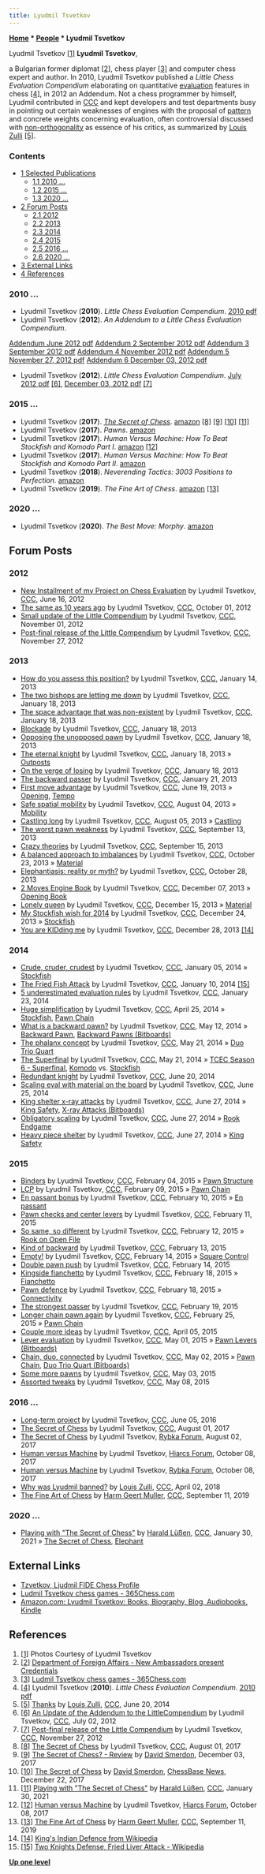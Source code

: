 ```yaml
---
title: Lyudmil Tsvetkov
---
```

**[Home](Home "Home") \* [People](People "People") \* Lyudmil Tsvetkov**



 [](File:LTsvetkov_2013.JPG) Lyudmil Tsvetkov <a id="cite-note-1" href="#cite-ref-1">[1]</a> 
**Lyudmil Tsvetkov**,  

a Bulgarian former diplomat <a id="cite-note-2" href="#cite-ref-2">[2]</a>, chess player <a id="cite-note-3" href="#cite-ref-3">[3]</a> and computer chess expert and author. 
In 2010, Lyudmil Tsvetkov published a *Little Chess Evaluation Compendium* elaborating on quantitative [evaluation](Evaluation "Evaluation") features in chess <a id="cite-note-4" href="#cite-ref-4">[4]</a>, in 2012 an Addendum. 
Not a chess programmer by himself, Lyudmil contributed in [CCC](CCC "CCC") and kept developers and test departments busy in pointing out certain weaknesses of engines with the proposal of [pattern](Evaluation_Patterns "Evaluation Patterns") and concrete weights concerning evaluation, often controversial discussed with [non-orthogonality](https://en.wikipedia.org/wiki/Orthogonality) as essence of his critics, as summarized by [Louis Zulli](Louis_Zulli "Louis Zulli") <a id="cite-note-5" href="#cite-ref-5">[5]</a>. 



### Contents


* [1 Selected Publications](#selected-publications)
	+ [1.1 2010 ...](#2010-...)
	+ [1.2 2015 ...](#2015-...)
	+ [1.3 2020 ...](#2020-...)
* [2 Forum Posts](#forum-posts)
	+ [2.1 2012](#2012)
	+ [2.2 2013](#2013)
	+ [2.3 2014](#2014)
	+ [2.4 2015](#2015)
	+ [2.5 2016 ...](#2016-...)
	+ [2.6 2020 ...](#2020-...-2)
* [3 External Links](#external-links)
* [4 References](#references)






### 2010 ...


 * Lyudmil Tsvetkov (**2010**). *Little Chess Evaluation Compendium*. [2010 pdf](images/a/a0/LittleChessEvaluationCompendium-2010-04-07.pdf "LittleChessEvaluationCompendium-2010-04-07.pdf") 
* Lyudmil Tsvetkov (**2012**). *An Addendum to a Little Chess Evaluation Compendium*.


 [Addendum June 2012 pdf](images/0/0f/Addendumlcec_2012.pdf "Addendumlcec 2012.pdf") 
 [Addendum 2 September 2012 pdf](images/5/55/Addendum2LCEC_2012.pdf "Addendum2LCEC 2012.pdf") 
 [Addendum 3 September 2012 pdf](images/5/54/Addendum3LCEC_2012.pdf "Addendum3LCEC 2012.pdf") 
 [Addendum 4 November 2012 pdf](images/9/97/Addendum4lcec_2012.pdf "Addendum4lcec 2012.pdf") 
 [Addendum 5 November 27, 2012 pdf](images/5/58/Addendum5LCEC_2012.pdf "Addendum5LCEC 2012.pdf") 
 [Addendum 6 December 03, 2012 pdf](images/4/49/Addendum6LCEC_2012.pdf "Addendum6LCEC 2012.pdf") 
 * Lyudmil Tsvetkov (**2012**). *Little Chess Evaluation Compendium*. [July 2012 pdf](images/7/70/LittleChessEvaluationCompendium.pdf "LittleChessEvaluationCompendium.pdf") <a id="cite-note-6" href="#cite-ref-6">[6]</a>, [December 03, 2012 pdf](images/7/70/LittleChessEvaluationCompendium.pdf "LittleChessEvaluationCompendium.pdf") <a id="cite-note-7" href="#cite-ref-7">[7]</a> 


### 2015 ...


* Lyudmil Tsvetkov (**2017**). *[The Secret of Chess](http://www.secretofchess.com/)*. [amazon](https://www.amazon.com/Secret-Chess-Lyudmil-Tsvetkov-ebook/dp/B074M85CVV) <a id="cite-note-8" href="#cite-ref-8">[8]</a> <a id="cite-note-9" href="#cite-ref-9">[9]</a> <a id="cite-note-10" href="#cite-ref-10">[10]</a> <a id="cite-note-11" href="#cite-ref-11">[11]</a>
* Lyudmil Tsvetkov (**2017**). *Pawns*. [amazon](https://www.amazon.com/Pawns-Lyudmil-Tsvetkov/dp/1522096566)
* Lyudmil Tsvetkov (**2017**). *Human Versus Machine: How To Beat Stockfish and Komodo Part I*. [amazon](https://www.amazon.com/Human-Versus-Machine-Stockfish-Komodo/dp/1549916785/ref=pd_sbs_14_1?_encoding=UTF8&psc=1&refRID=FBG86QDJJ6KEC9R3S3R6) <a id="cite-note-12" href="#cite-ref-12">[12]</a>
* Lyudmil Tsvetkov (**2017**). *Human Versus Machine: How To Beat Stockfish and Komodo Part II*. [amazon](https://www.amazon.com/Human-Versus-Machine-Stockfish-Komodo/dp/1973149176/ref=pd_sbs_14_1?_encoding=UTF8&psc=1&refRID=E45S7G3F2K5VWGZATMJ9)
* Lyudmil Tsvetkov (**2018**). *Neverending Tactics: 3003 Positions to Perfection*. [amazon](https://www.amazon.com/Neverending-Tactics-3003-Positions-Perfection-ebook/dp/B07GQ8KH9F/ref=pd_sim_351_3/135-1164205-5497869?_encoding=UTF8&pd_rd_i=B07GQ8KH9F&pd_rd_r=bccf5aff-27f8-4064-ba9c-61738fd01917&pd_rd_w=nCoC0&pd_rd_wg=ijQp5&pf_rd_p=90485860-83e9-4fd9-b838-b28a9b7fda30&pf_rd_r=KZ90J40KPE4P8WDNDN20&psc=1&refRID=KZ90J40KPE4P8WDNDN20)
* Lyudmil Tsvetkov (**2019**). *The Fine Art of Chess*. [amazon](https://www.amazon.com/Fine-Art-Chess-Lyudmil-Tsvetkov-ebook/dp/B07SPFTJSZ/ref=sr_1_1?keywords=fine+art+chess&qid=1562650255&s=books&sr=1-1) <a id="cite-note-13" href="#cite-ref-13">[13]</a>


### 2020 ...


* Lyudmil Tsvetkov (**2020**). *The Best Move: Morphy*. [amazon](https://www.amazon.com/Best-Move-Morphy-Lyudmil-Tsvetkov/dp/B085RV55M6)


## Forum Posts


### 2012


* [New Installment of my Project on Chess Evaluation](http://www.talkchess.com/forum/viewtopic.php?p=469512) by Lyudmil Tsvetkov, [CCC](CCC "CCC"), June 16, 2012
* [The same as 10 years ago](http://www.talkchess.com/forum/viewtopic.php?t=45407) by Lyudmil Tsvetkov, [CCC](CCC "CCC"), October 01, 2012
* [Small update of the Little Compendium](http://www.talkchess.com/forum/viewtopic.php?t=45806) by Lyudmil Tsvetkov, [CCC](CCC "CCC"), November 01, 2012
* [Post-final release of the Little Compendium](http://www.talkchess.com/forum/viewtopic.php?t=46166) by Lyudmil Tsvetkov, [CCC](CCC "CCC"), November 27, 2012


### 2013


* [How do you assess this position?](http://www.talkchess.com/forum/viewtopic.php?t=46878) by Lyudmil Tsvetkov, [CCC](CCC "CCC"), January 14, 2013
* [The two bishops are letting me down](http://www.talkchess.com/forum/viewtopic.php?t=46914) by Lyudmil Tsvetkov, [CCC](CCC "CCC"), January 18, 2013
* [The space advantage that was non-existent](http://www.talkchess.com/forum/viewtopic.php?t=46915) by Lyudmil Tsvetkov, [CCC](CCC "CCC"), January 18, 2013
* [Blockade](http://www.talkchess.com/forum/viewtopic.php?t=46916) by Lyudmil Tsvetkov, [CCC](CCC "CCC"), January 18, 2013
* [Opposing the unopposed pawn](http://www.talkchess.com/forum/viewtopic.php?t=46917) by Lyudmil Tsvetkov, [CCC](CCC "CCC"), January 18, 2013
* [The eternal knight](http://www.talkchess.com/forum/viewtopic.php?t=46918) by Lyudmil Tsvetkov, [CCC](CCC "CCC"), January 18, 2013 » [Outposts](Outposts "Outposts")
* [On the verge of losing](http://www.talkchess.com/forum/viewtopic.php?t=46919) by Lyudmil Tsvetkov, [CCC](CCC "CCC"), January 18, 2013
* [The backward passer](http://www.talkchess.com/forum/viewtopic.php?t=46957) by Lyudmil Tsvetkov, [CCC](CCC "CCC"), January 21, 2013
* [First move advantage](http://www.talkchess.com/forum/viewtopic.php?t=48349) by Lyudmil Tsvetkov, [CCC](CCC "CCC"), June 19, 2013 » [Opening](Opening "Opening"), [Tempo](Tempo "Tempo")
* [Safe spatial mobility](http://www.talkchess.com/forum/viewtopic.php?t=48841) by Lyudmil Tsvetkov, [CCC](CCC "CCC"), August 04, 2013 » [Mobility](Mobility "Mobility")
* [Castling long](http://www.talkchess.com/forum/viewtopic.php?t=48844) by Lyudmil Tsvetkov, [CCC](CCC "CCC"), August 05, 2013 » [Castling](Castling "Castling")
* [The worst pawn weakness](http://www.talkchess.com/forum/viewtopic.php?t=49333) by Lyudmil Tsvetkov, [CCC](CCC "CCC"), September 13, 2013
* [Crazy theories](http://www.talkchess.com/forum/viewtopic.php?t=49357) by Lyudmil Tsvetkov, [CCC](CCC "CCC"), September 15, 2013
* [A balanced approach to imbalances](http://www.talkchess.com/forum/viewtopic.php?t=49808) by Lyudmil Tsvetkov, [CCC](CCC "CCC"), October 23, 2013 » [Material](Material "Material")
* [Elephantiasis: reality or myth?](http://www.talkchess.com/forum/viewtopic.php?t=49857) by Lyudmil Tsvetkov, [CCC](CCC "CCC"), October 28, 2013
* [2 Moves Engine Book](http://www.talkchess.com/forum/viewtopic.php?t=50358) by Lyudmil Tsvetkov, [CCC](CCC "CCC"), December 07, 2013 » [Opening Book](Opening_Book "Opening Book")
* [Lonely queen](http://www.talkchess.com/forum/viewtopic.php?t=50504) by Lyudmil Tsvetkov, [CCC](CCC "CCC"), December 15, 2013 » [Material](Material "Material")
* [My Stockfish wish for 2014](http://www.talkchess.com/forum/viewtopic.php?t=50628) by Lyudmil Tsvetkov, [CCC](CCC "CCC"), December 24, 2013 » [Stockfish](Stockfish "Stockfish")
* [You are KIDding me](http://www.talkchess.com/forum/viewtopic.php?t=50667) by Lyudmil Tsvetkov, [CCC](CCC "CCC"), December 28, 2013 <a id="cite-note-14" href="#cite-ref-14">[14]</a>


### 2014


* [Crude, cruder, crudest](http://www.talkchess.com/forum/viewtopic.php?t=50778) by Lyudmil Tsvetkov, [CCC](CCC "CCC"), January 05, 2014 » [Stockfish](Stockfish "Stockfish")
* [The Fried Fish Attack](http://www.talkchess.com/forum/viewtopic.php?t=50850) by Lyudmil Tsvetkov, [CCC](CCC "CCC"), January 10, 2014 <a id="cite-note-15" href="#cite-ref-15">[15]</a>
* [5 underestimated evaluation rules](http://www.talkchess.com/forum/viewtopic.php?t=51012) by Lyudmil Tsvetkov, [CCC](CCC "CCC"), January 23, 2014
* [Huge simplification](http://www.talkchess.com/forum/viewtopic.php?t=52117&start=1) by Lyudmil Tsvetkov, [CCC](CCC "CCC"), April 25, 2014 » [Stockfish](Stockfish "Stockfish"), [Pawn Chain](Pawn_Chain "Pawn Chain")
* [What is a backward pawn?](http://www.talkchess.com/forum/viewtopic.php?t=52300) by Lyudmil Tsvetkov, [CCC](CCC "CCC"), May 12, 2014 » [Backward Pawn](Backward_Pawn "Backward Pawn"), [Backward Pawns (Bitboards)](Backward_Pawns_(Bitboards) "Backward Pawns (Bitboards)")
* [The phalanx concept](http://www.talkchess.com/forum/viewtopic.php?t=52382) by Lyudmil Tsvetkov, [CCC](CCC "CCC"), May 21, 2014 » [Duo Trio Quart](Duo_Trio_Quart_(Bitboards) "Duo Trio Quart (Bitboards)")
* [The Superfinal](http://www.talkchess.com/forum/viewtopic.php?t=52383) by Lyudmil Tsvetkov, [CCC](CCC "CCC"), May 21, 2014 » [TCEC Season 6 - Superfinal](TCEC_Season_6#Superfinal "TCEC Season 6"), [Komodo](Komodo "Komodo") vs. [Stockfish](Stockfish "Stockfish")
* [Redundant knight](http://www.talkchess.com/forum/viewtopic.php?t=52697) by Lyudmil Tsvetkov, [CCC](CCC "CCC"), June 20, 2014
* [Scaling eval with material on the board](http://www.talkchess.com/forum/viewtopic.php?t=52757) by Lyudmil Tsvetkov, [CCC](CCC "CCC"), June 25, 2014
* [King shelter x-ray attacks](http://www.talkchess.com/forum/viewtopic.php?t=52774) by Lyudmil Tsvetkov, [CCC](CCC "CCC"), June 27, 2014 » [King Safety](King_Safety "King Safety"), [X-ray Attacks (Bitboards)](X-ray_Attacks_(Bitboards) "X-ray Attacks (Bitboards)")
* [Obligatory scaling](http://www.talkchess.com/forum/viewtopic.php?t=52775) by Lyudmil Tsvetkov, [CCC](CCC "CCC"), June 27, 2014 » [Rook Endgame](Rook_Endgame "Rook Endgame")
* [Heavy piece shelter](http://www.talkchess.com/forum/viewtopic.php?t=52779) by Lyudmil Tsvetkov, [CCC](CCC "CCC"), June 27, 2014 » [King Safety](King_Safety "King Safety")


### 2015


* [Binders](http://www.talkchess.com/forum/viewtopic.php?t=55214) by Lyudmil Tsvetkov, [CCC](CCC "CCC"), February 04, 2015 » [Pawn Structure](Pawn_Structure "Pawn Structure")
* [LCP](http://www.talkchess.com/forum/viewtopic.php?t=55272) by Lyudmil Tsvetkov, [CCC](CCC "CCC"), February 09, 2015 » [Pawn Chain](Pawn_Chain "Pawn Chain")
* [En passant bonus](http://www.talkchess.com/forum/viewtopic.php?t=55290) by Lyudmil Tsvetkov, [CCC](CCC "CCC"), February 10, 2015 » [En passant](En_passant "En passant")
* [Pawn checks and center levers](http://www.talkchess.com/forum/viewtopic.php?t=55292) by Lyudmil Tsvetkov, [CCC](CCC "CCC"), February 11, 2015
* [So same, so different](http://www.talkchess.com/forum/viewtopic.php?t=55324) by Lyudmil Tsvetkov, [CCC](CCC "CCC"), February 12, 2015 » [Rook on Open File](Rook_on_Open_File "Rook on Open File")
* [Kind of backward](http://www.talkchess.com/forum/viewtopic.php?t=55319) by Lyudmil Tsvetkov, [CCC](CCC "CCC"), February 13, 2015
* [Empty!](http://www.talkchess.com/forum/viewtopic.php?t=55342) by Lyudmil Tsvetkov, [CCC](CCC "CCC"), February 14, 2015 » [Square Control](Square_Control "Square Control")
* [Double pawn push](http://www.talkchess.com/forum/viewtopic.php?t=55343) by Lyudmil Tsvetkov, [CCC](CCC "CCC"), February 14, 2015
* [Kingside fianchetto](http://www.talkchess.com/forum/viewtopic.php?t=55376) by Lyudmil Tsvetkov, [CCC](CCC "CCC"), February 18, 2015 » [Fianchetto](Fianchetto "Fianchetto")
* [Pawn defence](http://www.talkchess.com/forum/viewtopic.php?t=55380) by Lyudmil Tsvetkov, [CCC](CCC "CCC"), February 18, 2015 » [Connectivity](Connectivity "Connectivity")
* [The strongest passer](http://www.talkchess.com/forum/viewtopic.php?t=55392) by Lyudmil Tsvetkov, [CCC](CCC "CCC"), February 19, 2015
* [Longer chain pawn again](http://www.talkchess.com/forum/viewtopic.php?t=55462) by Lyudmil Tsvetkov, [CCC](CCC "CCC"), February 25, 2015 » [Pawn Chain](Pawn_Chain "Pawn Chain")
* [Couple more ideas](http://www.talkchess.com/forum/viewtopic.php?t=55897) by Lyudmil Tsvetkov, [CCC](CCC "CCC"), April 05, 2015
* [Lever evaluation](http://www.talkchess.com/forum/viewtopic.php?t=56191) by Lyudmil Tsvetkov, [CCC](CCC "CCC"), May 01, 2015 » [Pawn Levers (Bitboards)](Pawn_Levers_(Bitboards) "Pawn Levers (Bitboards)")
* [Chain, duo, connected](http://www.talkchess.com/forum/viewtopic.php?t=56206) by Lyudmil Tsvetkov, [CCC](CCC "CCC"), May 02, 2015 » [Pawn Chain](Pawn_Chain "Pawn Chain"), [Duo Trio Quart (Bitboards)](Duo_Trio_Quart_(Bitboards) "Duo Trio Quart (Bitboards)")
* [Some more pawns](http://www.talkchess.com/forum/viewtopic.php?t=56213) by Lyudmil Tsvetkov, [CCC](CCC "CCC"), May 03, 2015
* [Assorted tweaks](http://www.talkchess.com/forum/viewtopic.php?t=56282) by Lyudmil Tsvetkov, [CCC](CCC "CCC"), May 08, 2015


### 2016 ...


* [Long-term project](http://www.talkchess.com/forum/viewtopic.php?t=60372) by Lyudmil Tsvetkov, [CCC](CCC "CCC"), June 05, 2016
* [The Secret of Chess](http://www.talkchess.com/forum/viewtopic.php?t=64776) by Lyudmil Tsvetkov, [CCC](CCC "CCC"), August 01, 2017
* [The Secret of Chess](http://rybkaforum.net/cgi-bin/rybkaforum/topic_show.pl?tid=32234) by Lyudmil Tsvetkov, [Rybka Forum](Computer_Chess_Forums "Computer Chess Forums"), August 02, 2017
* [Human versus Machine](http://www.hiarcs.net/forums/viewtopic.php?t=8613) by Lyudmil Tsvetkov, [Hiarcs Forum](Computer_Chess_Forums "Computer Chess Forums"), October 08, 2017
* [Human versus Machine](http://rybkaforum.net/cgi-bin/rybkaforum/topic_show.pl?tid=32312) by Lyudmil Tsvetkov, [Rybka Forum](Computer_Chess_Forums "Computer Chess Forums"), October 08, 2017
* [Why was Lyudmil banned?](http://www.talkchess.com/forum3/viewtopic.php?f=2&t=67000) by [Louis Zulli](Louis_Zulli "Louis Zulli"), [CCC](CCC "CCC"), April 02, 2018
* [The Fine Art of Chess](http://www.talkchess.com/forum3/viewtopic.php?f=2&t=71791) by [Harm Geert Muller](Harm_Geert_Muller "Harm Geert Muller"), [CCC](CCC "CCC"), September 11, 2019


### 2020 ...


* [Playing with "The Secret of Chess"](http://www.talkchess.com/forum3/viewtopic.php?f=2&t=76453) by [Harald Lüßen](Harald_L%C3%BC%C3%9Fen "Harald Lüßen"), [CCC](CCC "CCC"), January 30, 2021 » [The Secret of Chess](#secretofchess), [Elephant](Elephant "Elephant")


## External Links


* [Tzvetkov, Ljudmil FIDE Chess Profile](https://ratings.fide.com/profile/2905850)
* [Ludmil Tsvetkov chess games - 365Chess.com](http://www.365chess.com/players/Ludmil_Tsvetkov)
* [Amazon.com: Lyudmil Tsvetkov: Books, Biography, Blog, Audiobooks, Kindle](https://www.amazon.com/-/de/Lyudmil-Tsvetkov/e/B074W689PN?language=en_US&ref_=dbs_p_pbk_r00_abau_000000)


## References


1. <a id="cite-ref-1" href="#cite-note-1">[1]</a> Photos Courtesy of Lyudmil Tsvetkov
2. <a id="cite-ref-2" href="#cite-note-2">[2]</a> [Department of Foreign Affairs - New Ambassadors present Credentials](http://www.dfa.ie/home/index.aspx?id=37646)
3. <a id="cite-ref-3" href="#cite-note-3">[3]</a> [Ludmil Tsvetkov chess games - 365Chess.com](http://www.365chess.com/players/Ludmil_Tsvetkov)
 4. <a id="cite-ref-4" href="#cite-note-4">[4]</a> Lyudmil Tsvetkov (**2010**). *Little Chess Evaluation Compendium*. [2010 pdf](images/a/a0/LittleChessEvaluationCompendium-2010-04-07.pdf "LittleChessEvaluationCompendium-2010-04-07.pdf") 
5. <a id="cite-ref-5" href="#cite-note-5">[5]</a> [Thanks](http://www.talkchess.com/forum/viewtopic.php?t=52697&start=9) by [Louis Zulli](Louis_Zulli "Louis Zulli"), [CCC](CCC "CCC"), June 20, 2014
6. <a id="cite-ref-6" href="#cite-note-6">[6]</a> [An Update of the Addendum to the LittleCompendium](http://www.talkchess.com/forum/viewtopic.php?t=44265) by Lyudmil Tsvetkov, [CCC](CCC "CCC"), July 02, 2012
7. <a id="cite-ref-7" href="#cite-note-7">[7]</a> [Post-final release of the Little Compendium](http://www.talkchess.com/forum/viewtopic.php?t=46166) by Lyudmil Tsvetkov, [CCC](CCC "CCC"), November 27, 2012
8. <a id="cite-ref-8" href="#cite-note-8">[8]</a> [The Secret of Chess](http://www.talkchess.com/forum/viewtopic.php?t=64776) by Lyudmil Tsvetkov, [CCC](CCC "CCC"), August 01, 2017
9. <a id="cite-ref-9" href="#cite-note-9">[9]</a> [The Secret of Chess? - Review](http://davidsmerdon.com/?p=1970) by [David Smerdon](https://en.wikipedia.org/wiki/David_Smerdon), December 03, 2017
10. <a id="cite-ref-10" href="#cite-note-10">[10]</a> [The Secret of Chess](https://en.chessbase.com/post/the-secret-of-chess) by [David Smerdon](https://en.wikipedia.org/wiki/David_Smerdon), [ChessBase News](ChessBase "ChessBase"), December 22, 2017
11. <a id="cite-ref-11" href="#cite-note-11">[11]</a> [Playing with "The Secret of Chess"](http://www.talkchess.com/forum3/viewtopic.php?f=2&t=76453) by [Harald Lüßen](Harald_L%C3%BC%C3%9Fen "Harald Lüßen"), [CCC](CCC "CCC"), January 30, 2021
12. <a id="cite-ref-12" href="#cite-note-12">[12]</a> [Human versus Machine](http://www.hiarcs.net/forums/viewtopic.php?t=8613) by Lyudmil Tsvetkov, [Hiarcs Forum](Computer_Chess_Forums "Computer Chess Forums"), October 08, 2017
13. <a id="cite-ref-13" href="#cite-note-13">[13]</a> [The Fine Art of Chess](http://www.talkchess.com/forum3/viewtopic.php?f=2&t=71791) by [Harm Geert Muller](Harm_Geert_Muller "Harm Geert Muller"), [CCC](CCC "CCC"), September 11, 2019
14. <a id="cite-ref-14" href="#cite-note-14">[14]</a> [King's Indian Defence from Wikipedia](https://en.wikipedia.org/wiki/King%27s_Indian_Defence)
15. <a id="cite-ref-15" href="#cite-note-15">[15]</a> [Two Knights Defense, Fried Liver Attack - Wikipedia](https://en.wikipedia.org/wiki/Two_Knights_Defense,_Fried_Liver_Attack)

**[Up one level](People "People")**







 
